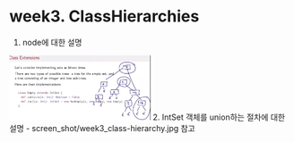 

# week3. ClassHierarchies
1. node에 대한 설명
<img src="https://github.com/freepsw/FunctionalProgrammingScala/blob/master/screen_shot/week3-4_01.PNG" width="50%" height="50%">
2. IntSet 객체를 union하는 절차에 대한 설명
 - screen_shot/week3_class-hierarchy.jpg 참고
